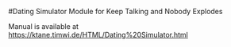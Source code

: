 #Dating Simulator Module for Keep Talking and Nobody Explodes

Manual is available at https://ktane.timwi.de/HTML/Dating%20Simulator.html